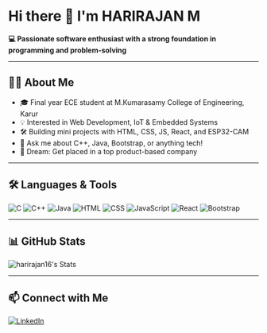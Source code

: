 # Hi there 👋 I'm HARIRAJAN M

**💻 Passionate software enthusiast with a strong foundation in programming and problem-solving**

---

## 👨‍💻 About Me
- 🎓 Final year ECE student at M.Kumarasamy College of Engineering, Karur
- 💡 Interested in Web Development, IoT & Embedded Systems
- 🛠️ Building mini projects with HTML, CSS, JS, React, and ESP32-CAM
- 💬 Ask me about C++, Java, Bootstrap, or anything tech!
- 💼 Dream: Get placed in a top product-based company

---

## 🛠️ Languages & Tools

![C](https://img.shields.io/badge/-C-00599C?style=flat-square&logo=c)
![C++](https://img.shields.io/badge/-C++-00599C?style=flat-square&logo=cplusplus)
![Java](https://img.shields.io/badge/-Java-007396?style=flat-square&logo=java)
![HTML](https://img.shields.io/badge/-HTML5-E34F26?style=flat-square&logo=html5)
![CSS](https://img.shields.io/badge/-CSS3-1572B6?style=flat-square&logo=css3)
![JavaScript](https://img.shields.io/badge/-JavaScript-F7DF1E?style=flat-square&logo=javascript)
![React](https://img.shields.io/badge/-React-61DAFB?style=flat-square&logo=react)
![Bootstrap](https://img.shields.io/badge/-Bootstrap-7952B3?style=flat-square&logo=bootstrap)

---

## 📊 GitHub Stats

![harirajan16's Stats](https://github-readme-stats.vercel.app/api?username=harirajan16&theme=dracula&show_icons=true&hide_border=true&count_private=true)

---

## 📫 Connect with Me

[![LinkedIn](https://img.shields.io/badge/-LinkedIn-blue?style=flat-square&logo=linkedin&logoColor=white)](https://www.linkedin.com/in/harirajan16)
